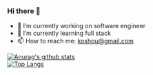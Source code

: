 ### Hi there 👋


<!-- **koshou1010/koshou1010** is a ✨ _special_ ✨ repository because its `README.md` (this file) appears on your GitHub profile. -->



- 🔭 I’m currently working on software engineer
- 🌱 I’m currently learning full stack
- 📫 How to reach me: koshou@gmail.com




[![Anurag's github stats](https://github-readme-stats.vercel.app/api?username=koshou1010&theme=gruvbox)](https://github.com/koshou1010/github-readme-stats)  
[![Top Langs](https://github-readme-stats.vercel.app/api/top-langs/?username=koshou1010&layout=compact&theme=gruvbox)](https://github.com/koshou1010/github-readme-stats)
